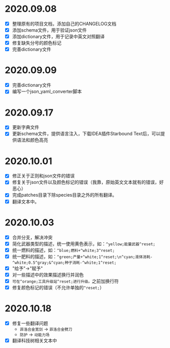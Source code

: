 # 2020.09.08

* [X] 整理原有的项目文档，添加自己的CHANGELOG文档
* [X] 添加schema文件，用于验证json文件
* [X] 添加dictionary文件，用于记录中英文对照翻译
* [X] 修复缺失分号的颜色标记
* [X] 完善dictionary文件

# 2020.09.09

* [X] 完善dictionary文件
* [X] 编写一个json_yaml_converter脚本

# 2020.09.17

* [X] 更新字典文件
* [X] 更新schema文件，提供语言注入，下载IDEA插件Starbound Text后，可以提供语法和颜色高亮

# 2020.10.01

* [X] 修正关于正则和json文件的错误
* [X] 修复关于json文件以及颜色标记的错误（我靠，原始英文文本就有的错误，好恶心）
* [X] 完成patches目录下除species目录之外的所有翻译。
* [X] 翻译文本中。

# 2020.10.03

* [X] 合并分支，解决冲突
* [X] 简化武器类型的描述，统一使用黄色表示，如：`^yellow;能量武器^reset;`
* [X] 统一燃料的描述，如：`^blue;燃料+^white;3^reset;`
* [X] 统一肥料的描述，如：`^green;产量+^white;1^reset;\n^cyan;液体消耗-^white;0.5^gray;&^cyan;种子消耗-^white;1^reset;`
* [X] "给予"→"赋予"
* [X] 对一些描述中的效果描述换行并润色
* [X] `可在^orange;工具升级站^reset;进行升级。`之前加换行符
* [X] 修复颜色标记的错误（不允许单独的`^reset;`）

# 2020.10.18

* [X] 修复一些翻译问题
  * `菲洛合金宽剑` -> `菲洛合金劈刀`
  * `防护` -> `动能力场`
* [X] 翻译科技树相关文本中
